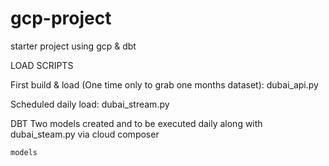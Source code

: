 # gcp-project
starter project using gcp &amp; dbt


LOAD SCRIPTS

First build & load (One time only to grab one months dataset):
dubai_api.py

Scheduled daily load:
dubai_stream.py

DBT
Two models created and to be executed daily along with dubai_steam.py via cloud composer
```
models
```
